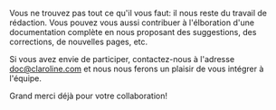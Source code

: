 Vous ne trouvez pas tout ce qu'il vous faut: il nous reste du travail de rédaction. Vous pouvez vous aussi contribuer à l'élboration d'une documentation complète en nous proposant des suggestions, des corrections, de nouvelles pages, etc.

Si vous avez envie de participer, contactez-nous à l'adresse <doc@claroline.com> et nous nous ferons un plaisir de vous intégrer à l'équipe.

Grand merci déjà pour votre collaboration!